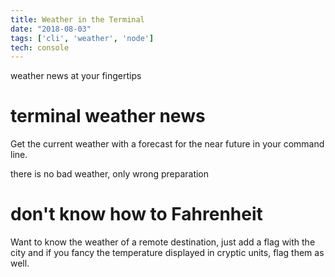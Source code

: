```yaml
---
title: Weather in the Terminal
date: "2018-08-03"
tags: ['cli', 'weather', 'node']
tech: console
---
```


<back-image img="/static/shopper-1.png">
weather news at your fingertips
</back-image>

<section-light>

# terminal weather news

Get the current weather with a forecast for the near future in your command line.

</section-light>

<back-image-2>there is no bad weather, only wrong preparation</back-image-2>

<section-dark>

# don't know how to Fahrenheit

Want to know the weather of a remote destination, just add a flag with the city and if you fancy the temperature displayed in cryptic units, flag them as well.

</section-dark>
